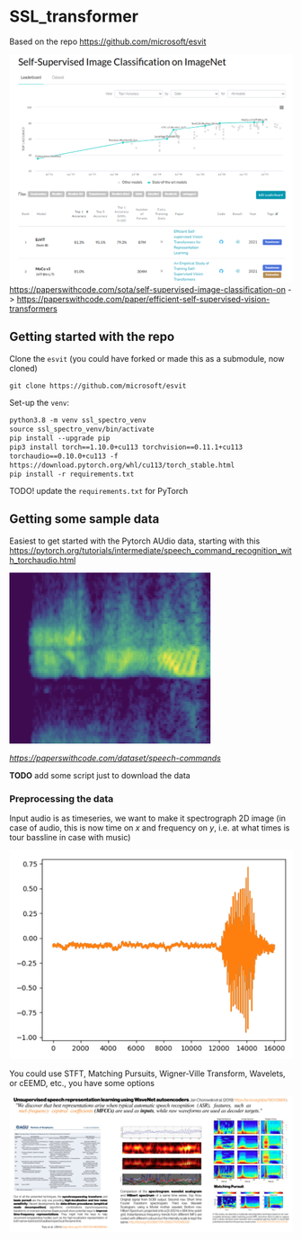 # SSL_transformer

Based on the repo https://github.com/microsoft/esvit

![](imgs/esVit.png)
https://paperswithcode.com/sota/self-supervised-image-classification-on
-> https://paperswithcode.com/paper/efficient-self-supervised-vision-transformers

## Getting started with the repo

Clone the `esvit` (you could have forked or made this as a submodule, now cloned)

```
git clone https://github.com/microsoft/esvit
```

Set-up the `venv`:

```
python3.8 -m venv ssl_spectro_venv
source ssl_spectro_venv/bin/activate
pip install --upgrade pip
pip3 install torch==1.10.0+cu113 torchvision==0.11.1+cu113 torchaudio==0.10.0+cu113 -f https://download.pytorch.org/whl/cu113/torch_stable.html
pip install -r requirements.txt 
```

TODO! update the `requirements.txt` for PyTorch

## Getting some sample data

Easiest to get started with the Pytorch AUdio data, starting with this https://pytorch.org/tutorials/intermediate/speech_command_recognition_with_torchaudio.html

![spectrograph](imgs/voice_spectro.png)

_https://paperswithcode.com/dataset/speech-commands_

**TODO** add some script just to download the data 

### Preprocessing the data

Input audio is as timeseries, we want to make it spectrograph 2D image (in case of audio, this is now time on _x_ and frequency on _y_, i.e. at what times is tour bassline in case with music)

![](imgs/data_in_1D.png)

You could use STFT, Matching Pursuits, Wigner-Ville Transform, Wavelets,  or cEEMD, etc., you have some options

![](imgs/timefreq.jpg)

